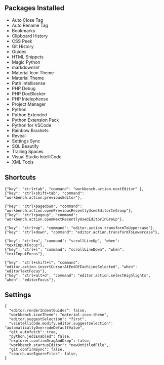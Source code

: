 ## Packages Installed
* Auto Close Tag
* Auto Rename Tag
* Bookmarks
* Clipboard History
* CSS Peek
* Git History
* Guides
* HTML Snippets
* Magic Python
* markdownlint
* Material Icon Theme
* Material Theme
* Path Intellisense
* PHP Debug
* PHP DocBlocker
* PHP Intelephense
* Project Manager
* Python
* Python Extended
* Python Extension Pack
* Python for VSCode
* Rainbow Brackets
* Reveal
* Settings Sync
* SQL Beautify
* Trailing Spaces
* Visual Studio IntelliCode
* XML Tools

## Shortcuts
```
{"key": "ctrl+tab", "command": "workbench.action.nextEditor" },
{"key": "ctrl+shift+tab", "command": "workbench.action.previousEditor"},

{"key": "ctrl+pagedown", "command": "workbench.action.openPreviousRecentlyUsedEditorInGroup"},
{"key": "ctrl+pageup", "command": "workbench.action.openNextRecentlyUsedEditorInGroup"},

{"key": "ctrl+up", "command": "editor.action.transformToUppercase"},
{"key": "ctrl+down", "command": "editor.action.transformToLowercase"},

{"key": "ctrl+u", "command": "scrollLineUp", "when": "textInputFocus"},
{"key": "ctrl+l", "command": "scrollLineDown", "when": "textInputFocus"},

{"key": "ctrl+shift+l", "command": "editor.action.insertCursorAtEndOfEachLineSelected", "when": "editorTextFocus"},
{"key": "ctrl+alt+d", "command": "editor.action.selectHighlights", "when": "editorFocus"},
```

## Settings
```
{
  "editor.renderIndentGuides": false,
  "workbench.iconTheme": "material-icon-theme",
  "editor.suggestSelection": "first",
  "vsintellicode.modify.editor.suggestSelection": "automaticallyOverrodeDefaultValue",
  "git.autofetch": true,
  "python.jediEnabled": false,
  "explorer.confirmDragAndDrop": false,
  "workbench.startupEditor": "newUntitledFile",
  "git.confirmSync": false,
  "search.useIgnoreFiles": false,
}
```
